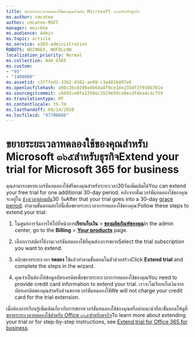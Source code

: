 ```yaml
---
title: ขยายระยะเวลาทดลองใช้ของคุณสำหรับ Microsoft ๓๖๕สำหรับธุรกิจ
ms.author: cmcatee
author: cmcatee-MSFT
manager: mnirkhe
ms.audience: Admin
ms.topic: article
ms.service: o365-administration
ROBOTS: NOINDEX, NOFOLLOW
localization_priority: Normal
ms.collection: Adm_O365
ms.custom:
- "95"
- "1400006"
ms.assetid: c3fffed1-33b2-4382-ae99-c3a4816497e6
ms.openlocfilehash: a98c3bc0290adb64a8f9ce18e2358f2f9386781e
ms.sourcegitcommit: c6692ce0fa1358ec3529e59ca0ecdfdea4cdc759
ms.translationtype: MT
ms.contentlocale: th-TH
ms.lasthandoff: 09/14/2020
ms.locfileid: "47708666"
---
```

# <a name="extend-your-trial-for-microsoft-365-for-business"></a><span data-ttu-id="7a76a-102">ขยายระยะเวลาทดลองใช้ของคุณสำหรับ Microsoft ๓๖๕สำหรับธุรกิจ</span><span class="sxs-lookup"><span data-stu-id="7a76a-102">Extend your trial for Microsoft 365 for business</span></span>

<span data-ttu-id="7a76a-103">คุณสามารถขยายเวอร์ชันทดลองใช้ฟรีของคุณสำหรับระยะเวลา30วันเพิ่มเติมได้</span><span class="sxs-lookup"><span data-stu-id="7a76a-103">You can extend your free trial for one additional 30-day period.</span></span> <span data-ttu-id="7a76a-104">หลังจากนั้นเวอร์ชันทดลองใช้ของคุณจะอยู่ใน [ช่วงเวลาผ่อนผัน](https://docs.microsoft.com/alchemyinsights/grace-period-for-microsoft-365-free-trial)30 วัน</span><span class="sxs-lookup"><span data-stu-id="7a76a-104">After that your trial goes into a 30-day [grace period](https://docs.microsoft.com/alchemyinsights/grace-period-for-microsoft-365-free-trial).</span></span> <span data-ttu-id="7a76a-105">ทำตามขั้นตอนต่อไปนี้เพื่อขยายระยะเวลาการทดลองใช้ของคุณ:</span><span class="sxs-lookup"><span data-stu-id="7a76a-105">Follow these steps to extend your trial:</span></span>
  
1. <span data-ttu-id="7a76a-106">ในศูนย์การจัดการให้ไปที่หน้าการ**เรียกเก็บเงิน** \> **[ของผลิตภัณฑ์ของคุณ](https://go.microsoft.com/fwlink/p/?linkid=842054)**</span><span class="sxs-lookup"><span data-stu-id="7a76a-106">In the admin center, go to the **Billing** \> **[Your products](https://go.microsoft.com/fwlink/p/?linkid=842054)** page.</span></span>

2. <span data-ttu-id="7a76a-107">เลือกการสมัครใช้งานเวอร์ชันทดลองใช้ที่คุณต้องการขยาย</span><span class="sxs-lookup"><span data-stu-id="7a76a-107">Select the trial subscription you want to extend.</span></span>

3. <span data-ttu-id="7a76a-108">คลิกขยายระยะเวลา **ทดลอง** ใช้แล้วทำตามขั้นตอนในตัวช่วยสร้าง</span><span class="sxs-lookup"><span data-stu-id="7a76a-108">Click **Extend trial** and complete the steps in the wizard.</span></span>

4. <span data-ttu-id="7a76a-109">คุณจำเป็นต้องให้ข้อมูลบัตรเครดิตเพื่อขยายระยะเวลาการทดลองใช้ของคุณ</span><span class="sxs-lookup"><span data-stu-id="7a76a-109">You need to provide credit card information to extend your trial.</span></span> <span data-ttu-id="7a76a-110">เราจะไม่เรียกเก็บเงินจากบัตรเครดิตของคุณสำหรับส่วนขยายเวอร์ชันทดลองใช้</span><span class="sxs-lookup"><span data-stu-id="7a76a-110">We will not charge your credit card for the trial extension.</span></span>

<span data-ttu-id="7a76a-111">เมื่อต้องการเรียนรู้เพิ่มเติมเกี่ยวกับการขยายเวอร์ชันทดลองใช้ของคุณหรือคำแนะนำทีละขั้นตอนให้ดูที่[ขยายระยะเวลาทดลองใช้สำหรับ Office ๓๖๕สำหรับธุรกิจ](https://docs.microsoft.com/microsoft-365/commerce/extend-your-trial)</span><span class="sxs-lookup"><span data-stu-id="7a76a-111">To learn more about extending your trial or for step-by-step instructions, see [Extend trial for Office 365 for business](https://docs.microsoft.com/microsoft-365/commerce/extend-your-trial).</span></span>
